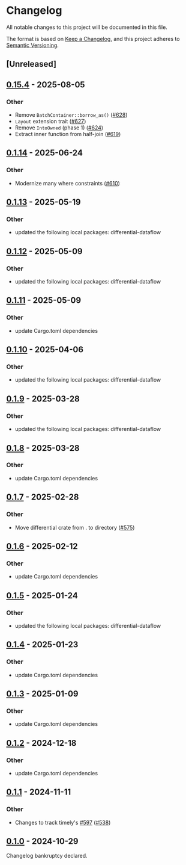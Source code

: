 # Changelog

All notable changes to this project will be documented in this file.

The format is based on [Keep a Changelog](https://keepachangelog.com/en/1.0.0/),
and this project adheres to [Semantic Versioning](https://semver.org/spec/v2.0.0.html).

## [Unreleased]

## [0.15.4](https://github.com/TimelyDataflow/differential-dataflow/compare/differential-dogs3-v0.1.14...differential-dogs3-v0.15.4) - 2025-08-05

### Other

- Remove `BatchContainer::borrow_as()` ([#628](https://github.com/TimelyDataflow/differential-dataflow/pull/628))
- `Layout` extension trait ([#627](https://github.com/TimelyDataflow/differential-dataflow/pull/627))
- Remove `IntoOwned` (phase 1) ([#624](https://github.com/TimelyDataflow/differential-dataflow/pull/624))
- Extract inner function from half-join ([#619](https://github.com/TimelyDataflow/differential-dataflow/pull/619))

## [0.1.14](https://github.com/TimelyDataflow/differential-dataflow/compare/differential-dogs3-v0.1.13...differential-dogs3-v0.1.14) - 2025-06-24

### Other

- Modernize many where constraints ([#610](https://github.com/TimelyDataflow/differential-dataflow/pull/610))

## [0.1.13](https://github.com/TimelyDataflow/differential-dataflow/compare/differential-dogs3-v0.1.12...differential-dogs3-v0.1.13) - 2025-05-19

### Other

- updated the following local packages: differential-dataflow

## [0.1.12](https://github.com/TimelyDataflow/differential-dataflow/compare/differential-dogs3-v0.1.11...differential-dogs3-v0.1.12) - 2025-05-09

### Other

- updated the following local packages: differential-dataflow

## [0.1.11](https://github.com/TimelyDataflow/differential-dataflow/compare/differential-dogs3-v0.1.10...differential-dogs3-v0.1.11) - 2025-05-09

### Other

- update Cargo.toml dependencies

## [0.1.10](https://github.com/TimelyDataflow/differential-dataflow/compare/differential-dogs3-v0.1.9...differential-dogs3-v0.1.10) - 2025-04-06

### Other

- updated the following local packages: differential-dataflow

## [0.1.9](https://github.com/TimelyDataflow/differential-dataflow/compare/differential-dogs3-v0.1.8...differential-dogs3-v0.1.9) - 2025-03-28

### Other

- updated the following local packages: differential-dataflow

## [0.1.8](https://github.com/TimelyDataflow/differential-dataflow/compare/differential-dogs3-v0.1.7...differential-dogs3-v0.1.8) - 2025-03-28

### Other

- update Cargo.toml dependencies

## [0.1.7](https://github.com/TimelyDataflow/differential-dataflow/compare/differential-dogs3-v0.1.6...differential-dogs3-v0.1.7) - 2025-02-28

### Other

- Move differential crate from . to directory ([#575](https://github.com/TimelyDataflow/differential-dataflow/pull/575))

## [0.1.6](https://github.com/TimelyDataflow/differential-dataflow/compare/differential-dogs3-v0.1.5...differential-dogs3-v0.1.6) - 2025-02-12

### Other

- update Cargo.toml dependencies

## [0.1.5](https://github.com/TimelyDataflow/differential-dataflow/compare/differential-dogs3-v0.1.4...differential-dogs3-v0.1.5) - 2025-01-24

### Other

- updated the following local packages: differential-dataflow

## [0.1.4](https://github.com/TimelyDataflow/differential-dataflow/compare/differential-dogs3-v0.1.3...differential-dogs3-v0.1.4) - 2025-01-23

### Other

- update Cargo.toml dependencies

## [0.1.3](https://github.com/TimelyDataflow/differential-dataflow/compare/differential-dogs3-v0.1.2...differential-dogs3-v0.1.3) - 2025-01-09

### Other

- update Cargo.toml dependencies

## [0.1.2](https://github.com/TimelyDataflow/differential-dataflow/compare/differential-dogs3-v0.1.1...differential-dogs3-v0.1.2) - 2024-12-18

### Other

- update Cargo.toml dependencies

## [0.1.1](https://github.com/TimelyDataflow/differential-dataflow/compare/differential-dogs3-v0.1.0...differential-dogs3-v0.1.1) - 2024-11-11

### Other

- Changes to track timely's [#597](https://github.com/TimelyDataflow/differential-dataflow/pull/597) ([#538](https://github.com/TimelyDataflow/differential-dataflow/pull/538))

## [0.1.0](https://github.com/TimelyDataflow/differential-dataflow/releases/tag/differential-dogs3-v0.1.0) - 2024-10-29

Changelog bankruptcy declared.
